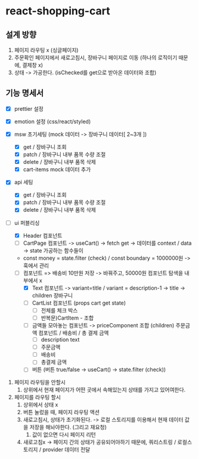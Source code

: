 # react-shopping-cart

## 설계 방향

1. 페이지 라우팅 x (싱글페이지)
2. 주문확인 페이지에서 새로고침시, 장바구니 페이지로 이동 (하나의 로직이기 때문에, 결제창 x)
3. 상태 -> 가공한다. (isChecked를 get으로 받아온 데이터와 조합)

## 기능 명세서

- [x] prettier 설정
- [x] emotion 설정 (css/react/styled)

- [x] msw 초기세팅 (mock 데이터 -> 장바구니 데이터[ 2~3개 ])

  - [x] get / 장바구니 조회
  - [x] patch / 장바구니 내부 품목 수량 조절
  - [x] delete / 장바구니 내부 품목 삭제
  - [x] cart-items mock 데이터 추가

- [x] api 세팅

  - [x] get / 장바구니 조회
  - [x] patch / 장바구니 내부 품목 수량 조절
  - [x] delete / 장바구니 내부 품목 삭제

- [ ] ui 퍼블리싱

  - [x] Header 컴포넌트
  - [ ] CartPage 컴포넌트 -> useCart() -> fetch get -> 데이터를 context / data -> state 가공하는 함수들이
  - const money = state.filter (check) / const boundary = 1000000원 -> 훅에서 관리
  - [ ] 컴포넌트 => 배송비 10만원 저장 -> 바꿔주고, 50000원 컴포넌트 탐색을 내부에서 x
    - [x] Text 컴포넌트 -> variant=title / variant = description-1 -> title -> children 장바구니
    - [ ] CartList 컴포넌트 (props cart get state)
      - [ ] 전체를 체크 박스
      - [ ] 반복문)CartItem - 조합
    - [ ] 금액들 모아놓는 컴포넌트 -> priceComponent 조합 (children) 주문금액 컴포넌트 / 배송비 / 총 결제 금액
      - [ ] description text
      - [ ] 주문금액
      - [ ] 배송비
      - [ ] 총결제 금액
    - [ ] 버튼 (버튼 true/false -> useCart() -> state.filter (check))

1. 페이지 라우팅을 안할시
   1. 상위에서 현재 페이지가 어떤 곳에서 속해있는지 상태를 가지고 있어여한다.
2. 페이지를 라우팅 할시
   1. 상위에서 상태 x
   2. 버튼 눌렀을 때, 페이지 라우팅 액션
   3. 새로고침시, 상태가 초기화된다. -> 로컬 스토리지를 이용해서 현재 데이터 값을 저장을 해놔야한다. (그리고 재요청)
      1. 값이 없으면 다시 페이지 리턴
   4. 새로고침x -> 페이지 간의 상태가 공유되어야하기 때문에, 쿼리스트링 / 로컬스토리지 / provider 데이터 전달

